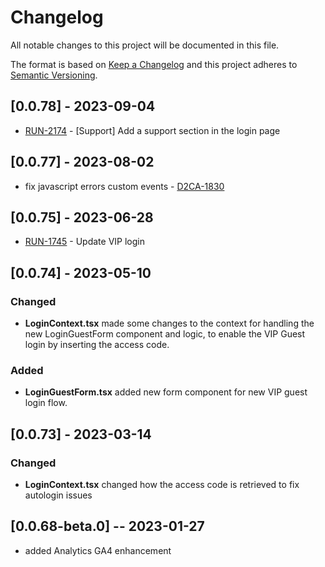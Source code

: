 # Changelog

All notable changes to this project will be documented in this file.

The format is based on [Keep a Changelog](http://keepachangelog.com/en/1.0.0/)
and this project adheres to [Semantic Versioning](http://semver.org/spec/v2.0.0.html).

## [0.0.78] - 2023-09-04
- [RUN-2174](https://whirlpoolgtm.atlassian.net/browse/RUN-2174) - [Support] Add a support section in the login page
## [0.0.77] - 2023-08-02
- fix javascript errors custom events - [D2CA-1830](https://whirlpoolgtm.atlassian.net/browse/D2CA-1830)
## [0.0.75] - 2023-06-28
- [RUN-1745](https://whirlpoolgtm.atlassian.net/browse/RUN-1745) - Update VIP login
## [0.0.74] - 2023-05-10

### Changed

- **LoginContext.tsx** made some changes to the context for handling the new LoginGuestForm component and logic, to enable the VIP Guest login by inserting the access code.

### Added

- **LoginGuestForm.tsx** added new form component for new VIP guest login flow.

## [0.0.73] - 2023-03-14

### Changed

- **LoginContext.tsx** changed how the access code is retrieved to fix autologin issues

## [0.0.68-beta.0] -- 2023-01-27 
- added Analytics GA4 enhancement